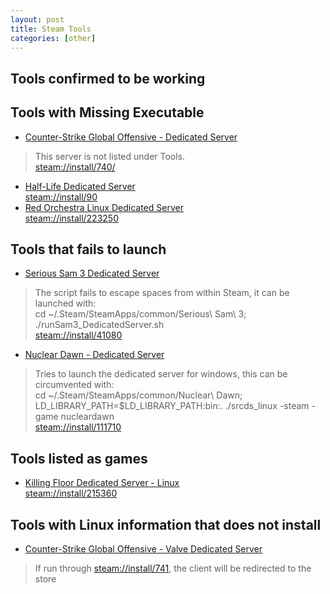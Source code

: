 ```yaml
---
layout: post
title: Steam Tools
categories: [other]
---
```


Tools confirmed to be working
-----------------------------


Tools with Missing Executable
-----------------------------
- [Counter-Strike Global Offensive - Dedicated Server]()
> This server is not listed under Tools.  
[steam://install/740/](steam://install/740)
- [Half-Life Dedicated Server]()  
[steam://install/90](steam://install/90)
- [Red Orchestra Linux Dedicated Server]()  
[steam://install/223250](steam://install/223250)

Tools that fails to launch
--------------------------
- [Serious Sam 3 Dedicated Server]()
> The script fails to escape spaces from within Steam, it can be launched with:  
> cd ~/.Steam/SteamApps/common/Serious\ Sam\ 3; ./runSam3_DedicatedServer.sh  
[steam://install/41080](steam://install/41080)
- [Nuclear Dawn - Dedicated Server]()  
> Tries to launch the dedicated server for windows, this can be circumvented with:  
> cd ~/.Steam/SteamApps/common/Nuclear\ Dawn; LD_LIBRARY_PATH=$LD_LIBRARY_PATH:bin:. ./srcds_linux  -steam -game nucleardawn  
[steam://install/111710](steam://install/111710)

Tools listed as games
---------------------
- [Killing Floor Dedicated Server - Linux]()  
[steam://install/215360](steam://install/215360)

Tools with Linux information that does not install
--------------------------------------------------
- [Counter-Strike Global Offensive - Valve Dedicated Server]()
> If run through [steam://install/741](steam://install/741), the client will be redirected to the store
